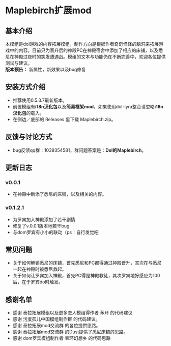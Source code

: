 # Maplebirch扩展mod

## 基本介绍
本模组是dol游戏的内容拓展模组，制作方向是根据作者奇奇怪怪的脑洞来拓展游戏中的内容。目前只为晋升后的神殿PC在神殿宿舍中添加了相应的床铺，以及悉尼在神殿过夜时的突发遭遇战。模组的文本与功能仍在不断完善中，欢迎各位提供测试与建议。<br>
**版本预告：** 新属性，新效果以及bug修复
## 安装方式介绍
+ 推荐使用0.5.3.7最新版本。<br>
+ 前置模组有**i18n汉化包**以及**简易框架mod**，如果使用dol-lyra整合请忽略**i18n汉化包**的载入。<br>
+ 在侧边／底部的 Releases 里下载 Maplebirch.zip。
## 反馈与讨论方式
+ bug反馈qq群：1039354581，群问题答案是：**Dol的Maplebirch**。
## 更新日志
### v0.0.1
+ 在神殿中新添了悉尼的床铺，以及相关的内容。<br>
### v0.1.2.1
+ 为罗宾加入神殿添加了若干剧情<br>
+ 修复了v.0.0.1版本地若干bug<br>
+ 与dom罗宾有小小的联动（ps：自行发觉吧
## 常见问题
+ 关于如何解锁悉尼的床铺，首先悉尼和PC都得通过神殿晋升，其次在与悉尼一起在神殿时被悉尼救起。<br>
+ 关于如何让罗宾加入神殿，首先PC得是神殿教徒，其次罗宾地好感应为100后，在于罗宾do时触发。
## 感谢名单
+ 感谢 泰拉拓展模组以及更多恋人模组得作者 苯环 的代码建议<br>
+ 感谢 污度孤儿中国模组制作群 的代码建议。<br>
+ 感谢 泰拉拓展mod交流群 的各位提供思路。<br>
+ 感谢 泰拉拓展mod交流群 的Dust提供了悉尼床铺的思路。<br>
+ 感谢 dom罗宾模组制作者 零环幻想乡 的代码思路
